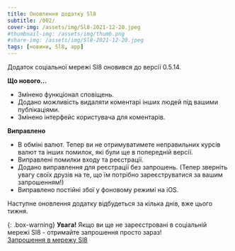 ```yaml
---
title: Оновлення додатку Sl8
subtitle: /002/
cover-img: /assets/img/Sl8-2021-12-20.jpeg
#thumbnail-img: /assets/img/thumb.png
#share-img: /assets/img/Sl8-2021-12-20.jpeg
tags: [новини, Sl8, app]
---
```


Додаток соціальної мережі Sl8 оновився до версії 0.5.14.

**Що нового...**<br />

- Змінено функціонал сповіщень.<br />
- Додано можливість видаляти коментарі інших людей під вашими публікаціями.<br />
- Змінено інтерфейс користувача для коментарів.<br />

**Виправлено**<br />
- В обміні валют. Тепер ви не отримуватимете неправильних курсів валют та інших помилок, які були ще в попередній версії.<br />
- Виправлені помилки входу та реєстрації.<br />
- Додано виправлення для реєстрації без запрошень. (Тепер зверніть увагу своїх друзів на те, що їм потрібно зареєструватися за вашим запрошенням!)<br />
- Виправлено постійні збої у фоновому режимі на iOS.<br />

Наступне оновлення додатку відбудеться за кілька днів, вже цього тижня.

{: .box-warning}
**Увага!** Якщо ви ще не зареєстровані в соціальній мережі Sl8 - отримайте запрошення просто зараз!<br />
[Запрошення в мережу Sl8](https://sl8.online/invite/hGAmMe)
